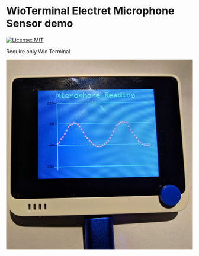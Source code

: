 # WioTerminal Electret Microphone Sensor demo
[![License: MIT](https://img.shields.io/badge/License-MIT-yellow.svg)](/LICENSE)

Require only Wio Terminal

![Plot on #wioterminal using embedded electret microphone with 260 Hz sin wave](photo.jpg)